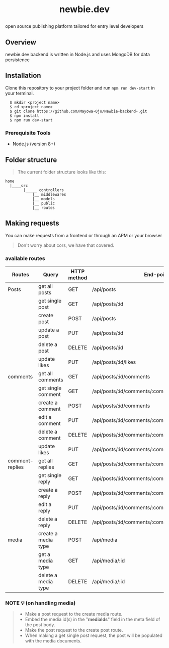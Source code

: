 # <p align="center">newbie.dev </p>
open source publishing platform tailored for entry level developers

## Overview
newbie.dev backend is written in Node.js and uses MongoDB for data persistence

## Installation
Clone this repository to your project folder and run `npm run dev-start` in your terminal.

```
  $ mkdir <project name>
  $ cd <project name>
  $ git clone https://github.com/Mayowa-Ojo/Newbie-backend-.git
  $ npm install
  $ npm run dev-start
```

### Prerequisite Tools
* Node.js (version 8+)

## Folder structure
> The current folder structure looks like this:
```
home
  |____src
        |_____ controllers
            |__ middlewares
            |__ models
            |__ public
            |__ routes

```

## Making requests
You can make requests from a frontend or through an APM or your browser
> Don't worry about cors, we have that covered. 

### available routes

| Routes | Query | HTTP method | End-point |
| ------ | ------| ----------  | -----------|
| Posts  | get all posts | GET | /api/posts |
|        | get single post | GET | /api/posts/:id |
|        | create post | POST | /api/posts |
|        | update a post | PUT | /api/posts/:id |
|        | delete a post | DELETE | /api/posts/:id |
|        | update likes | PUT | /api/posts/:id/likes |
| comments | get all comments | GET | /api/posts/:id/comments |
|          | get single comment | GET | /api/posts/:id/comments/:comment_id |
|          | create a comment | POST | /api/posts/:id/comments |
|          | edit a comment | PUT | /api/posts/:id/comments/:comment_id |
|          | delete a comment | DELETE | /api/posts/:id/comments/:comment_id |
|          | update likes | PUT | /api/posts/:id/comments/:comment_id/likes |
| comment-replies | get all replies | GET | /api/posts/:id/comments/:comment_id/replies |
|                  | get single reply | GET | /api/posts/:id/comments/:comment_id/replies/:reply_id |
|                  | create a reply | POST | /api/posts/:id/comments/:comment_id/replies |
|                  | edit a reply | PUT | /api/posts/:id/comments/:comment_id/replies/:reply_id |
|                  | delete a reply | DELETE | /api/posts/:id/comments/:comment_id/replies/:reply_id |
| media | create a media type | POST | /api/media |
|       | get a media type | GET | /api/media/:id |
|       | delete a media type | DELETE | /api/media/:id |

### NOTE :bulb: (on handling media)
> * Make a post request to the create media route.<br>
> * Embed the media id(s) in the "**mediaIds**" field in the meta field of the post body.<br>
> * Make the post request to the create post route.
> * When making a get single post request, the post will be populated with the media documents. 

